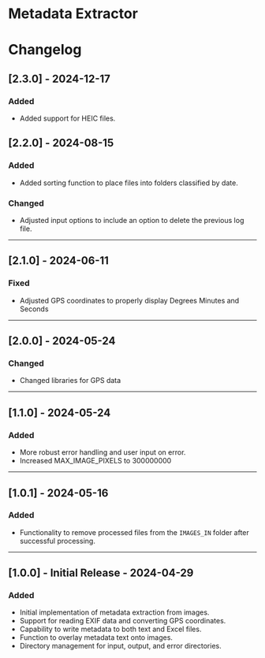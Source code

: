 # Metadata Extractor

# Changelog

## [2.3.0] - 2024-12-17
### Added
- Added support for HEIC files.

## [2.2.0] - 2024-08-15
### Added
- Added sorting function to place files into folders classified by date.

### Changed
- Adjusted input options to include an option to delete the previous log file.

---

## [2.1.0] - 2024-06-11
### Fixed
- Adjusted GPS coordinates to properly display Degrees Minutes and Seconds

---

## [2.0.0] - 2024-05-24
### Changed
- Changed libraries for GPS data

---

## [1.1.0] - 2024-05-24
### Added
- More robust error handling and user input on error.
- Increased MAX_IMAGE_PIXELS to 300000000

---

## [1.0.1] - 2024-05-16
### Added
- Functionality to remove processed files from the `IMAGES_IN` folder after successful processing.

---

## [1.0.0] - Initial Release - 2024-04-29
### Added
- Initial implementation of metadata extraction from images.
- Support for reading EXIF data and converting GPS coordinates.
- Capability to write metadata to both text and Excel files.
- Function to overlay metadata text onto images.
- Directory management for input, output, and error directories.